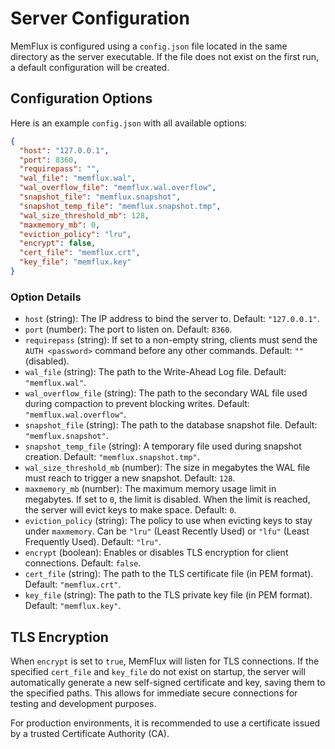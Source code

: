 # Server Configuration

MemFlux is configured using a `config.json` file located in the same directory as the server executable. If the file does not exist on the first run, a default configuration will be created.

## Configuration Options

Here is an example `config.json` with all available options:

```json
{
  "host": "127.0.0.1",
  "port": 8360,
  "requirepass": "",
  "wal_file": "memflux.wal",
  "wal_overflow_file": "memflux.wal.overflow",
  "snapshot_file": "memflux.snapshot",
  "snapshot_temp_file": "memflux.snapshot.tmp",
  "wal_size_threshold_mb": 128,
  "maxmemory_mb": 0,
  "eviction_policy": "lru",
  "encrypt": false,
  "cert_file": "memflux.crt",
  "key_file": "memflux.key"
}
```

### Option Details

-   `host` (string): The IP address to bind the server to. Default: `"127.0.0.1"`.
-   `port` (number): The port to listen on. Default: `8360`.
-   `requirepass` (string): If set to a non-empty string, clients must send the `AUTH <password>` command before any other commands. Default: `""` (disabled).
-   `wal_file` (string): The path to the Write-Ahead Log file. Default: `"memflux.wal"`.
-   `wal_overflow_file` (string): The path to the secondary WAL file used during compaction to prevent blocking writes. Default: `"memflux.wal.overflow"`.
-   `snapshot_file` (string): The path to the database snapshot file. Default: `"memflux.snapshot"`.
-   `snapshot_temp_file` (string): A temporary file used during snapshot creation. Default: `"memflux.snapshot.tmp"`.
-   `wal_size_threshold_mb` (number): The size in megabytes the WAL file must reach to trigger a new snapshot. Default: `128`.
-   `maxmemory_mb` (number): The maximum memory usage limit in megabytes. If set to `0`, the limit is disabled. When the limit is reached, the server will evict keys to make space. Default: `0`.
-   `eviction_policy` (string): The policy to use when evicting keys to stay under `maxmemory`. Can be `"lru"` (Least Recently Used) or `"lfu"` (Least Frequently Used). Default: `"lru"`.
-   `encrypt` (boolean): Enables or disables TLS encryption for client connections. Default: `false`.
-   `cert_file` (string): The path to the TLS certificate file (in PEM format). Default: `"memflux.crt"`.
-   `key_file` (string): The path to the TLS private key file (in PEM format). Default: `"memflux.key"`.

## TLS Encryption

When `encrypt` is set to `true`, MemFlux will listen for TLS connections. If the specified `cert_file` and `key_file` do not exist on startup, the server will automatically generate a new self-signed certificate and key, saving them to the specified paths. This allows for immediate secure connections for testing and development purposes.

For production environments, it is recommended to use a certificate issued by a trusted Certificate Authority (CA).
